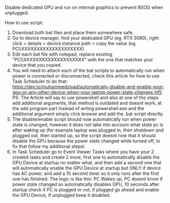 Disable dedicated GPU and run on internal graphics to prevent BSOD when unplugged.

How to use script:
1. Download both bat files and place them somewhere safe.
2. Go to device manager, find your dedicated GPU (eg. RTX 3080), right click > details > device instance path > copy the value (eg. PCI\XXXXXXXXXXXXXXXXXXXX)
3. Edit each bat file with notepad, replace existing "PCI\XXXXXXXXXXXXXXXXXXXX" with the one that matches your device that you copied.
4. You will need to attach each of the bat scripts to automatically run when power is connected or disconnected, check this article for how to use Task Scheduler to do that: https://dev.to/muhammedziyad/automatically-disable-and-enable-your-gpu-or-any-other-device-when-your-laptop-power-state-changes-hf5
   PS: The Article will say to use powershell and also at one of the steps add additional arguments, that method is outdated and doesnt work, at the add program part instead of wrting powershell.exe and the additional argument simply click browse and add the .bat script directly.
5. The disable/enable script should now automatically run when power state is changed, however it does not take into account what state pc is after waking up (for example laptop was plugged in, then shutdown and plugged out, then started up, so the script doesnt now that it should disable the GPU because the power state changed while turned off, to fix that follow my additional steps)
6. In Task Scheduler go to Event Viewer Tasks where you have your 2 created tasks and create 2 more, first one to automatically disable the GPU Device at startup no matter what, and then add a second one that will automatically enable the GPU Device at startup but ONLY if device has AC power, and add a 10 second timer so it only runs after the first one has finished.
   The logic is like this: PC Wakes up, PC doesnt know if power state changed so automatically disables GPU, 10 seconds after startup check if PC is plugged or not, if plugged go ahead and enable the GPU Device, if unplugged keep it disabled. 
